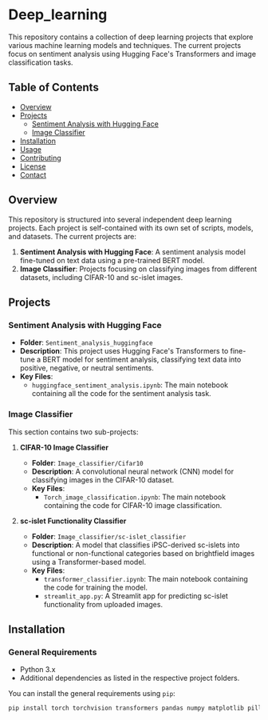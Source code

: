 # Deep_learning

This repository contains a collection of deep learning projects that explore various machine learning models and techniques. The current projects focus on sentiment analysis using Hugging Face's Transformers and image classification tasks.

## Table of Contents
- [Overview](#overview)
- [Projects](#projects)
  - [Sentiment Analysis with Hugging Face](#sentiment-analysis-with-hugging-face)
  - [Image Classifier](#image-classifier)
- [Installation](#installation)
- [Usage](#usage)
- [Contributing](#contributing)
- [License](#license)
- [Contact](#contact)

## Overview

This repository is structured into several independent deep learning projects. Each project is self-contained with its own set of scripts, models, and datasets. The current projects are:

1. **Sentiment Analysis with Hugging Face**: A sentiment analysis model fine-tuned on text data using a pre-trained BERT model.
2. **Image Classifier**: Projects focusing on classifying images from different datasets, including CIFAR-10 and sc-islet images.

## Projects

### Sentiment Analysis with Hugging Face

- **Folder**: `Sentiment_analysis_huggingface`
- **Description**: This project uses Hugging Face's Transformers to fine-tune a BERT model for sentiment analysis, classifying text data into positive, negative, or neutral sentiments.
- **Key Files**: 
  - `huggingface_sentiment_analysis.ipynb`: The main notebook containing all the code for the sentiment analysis task.

### Image Classifier

This section contains two sub-projects:

1. **CIFAR-10 Image Classifier**
   - **Folder**: `Image_classifier/Cifar10`
   - **Description**: A convolutional neural network (CNN) model for classifying images in the CIFAR-10 dataset.
   - **Key Files**: 
     - `Torch_image_classification.ipynb`: The main notebook containing the code for CIFAR-10 image classification.

2. **sc-islet Functionality Classifier**
   - **Folder**: `Image_classifier/sc-islet_classifier`
   - **Description**: A model that classifies iPSC-derived sc-islets into functional or non-functional categories based on brightfield images using a Transformer-based model.
   - **Key Files**: 
     - `transformer_classifier.ipynb`: The main notebook containing the code for training the model.
     - `streamlit_app.py`: A Streamlit app for predicting sc-islet functionality from uploaded images.

## Installation

### General Requirements

- Python 3.x
- Additional dependencies as listed in the respective project folders.

You can install the general requirements using `pip`:

```bash
pip install torch torchvision transformers pandas numpy matplotlib pillow streamlit notebook
